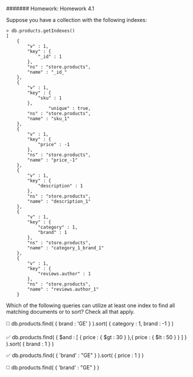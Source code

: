 ####### Homework: Homework 4.1

Suppose you have a collection with the following indexes:

```
> db.products.getIndexes()
[
	{
		"v" : 1,
		"key" : {
			"_id" : 1
		},
		"ns" : "store.products",
		"name" : "_id_"
	},
	{
		"v" : 1,
		"key" : {
			"sku" : 1
		},
                "unique" : true,
		"ns" : "store.products",
		"name" : "sku_1"
	},
	{
		"v" : 1,
		"key" : {
			"price" : -1
		},
		"ns" : "store.products",
		"name" : "price_-1"
	},
	{
		"v" : 1,
		"key" : {
			"description" : 1
		},
		"ns" : "store.products",
		"name" : "description_1"
	},
	{
		"v" : 1,
		"key" : {
			"category" : 1,
			"brand" : 1
		},
		"ns" : "store.products",
		"name" : "category_1_brand_1"
	},
	{
		"v" : 1,
		"key" : {
			"reviews.author" : 1
		},
		"ns" : "store.products",
		"name" : "reviews.author_1"
	}
```

Which of the following queries can utilize at least one index to find all matching documents or to sort? Check all that apply.

:white_medium_square: db.products.find( { brand : 'GE' } ).sort( { category : 1, brand : -1 } )

:white_check_mark: db.products.find( { $and : [ { price : { $gt : 30 } },{ price : { $lt : 50 } } ] } ).sort( { brand : 1 } )

:white_check_mark: db.products.find( { 'brand' : "GE" } ).sort( { price : 1 } )

:white_medium_square: db.products.find( { 'brand' : "GE" } )
